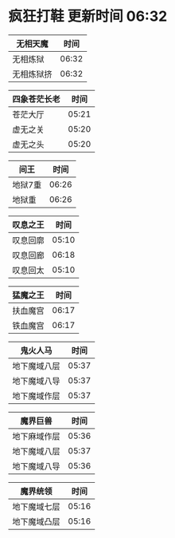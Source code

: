 # 疯狂打鞋 更新时间 06:32

| 无相天魔   | 时间    |
|--------|-------|
| 无相炼狱 | 06:32 |
| 无相炼狱挤 | 06:32 |

| 四象苍茫长老   | 时间    |
|--------|-------|
| 苍茫大厅 | 05:21 |
| 虚无之关 | 05:20 |
| 虚无之头 | 05:20 |

| 间王   | 时间    |
|--------|-------|
| 地狱7重 | 06:26 |
| 地狱重 | 06:26 |

| 叹息之王   | 时间    |
|--------|-------|
| 叹息回廓 | 05:10 |
| 叹息回廊 | 06:18 |
| 叹息回太 | 05:10 |

| 猛魔之王   | 时间    |
|--------|-------|
| 扶血魔宫 | 06:17 |
| 铁血魔宫 | 06:17 |

| 鬼火人马   | 时间    |
|--------|-------|
| 地下魔域八层 | 05:37 |
| 地下魔域八导 | 05:37 |
| 地下魔域作层 | 05:37 |

| 魔界巨兽   | 时间    |
|--------|-------|
| 地下麻域作层 | 05:36 |
| 地下魔域八层 | 05:37 |
| 地下魔域八导 | 05:36 |

| 魔界统领   | 时间    |
|--------|-------|
| 地下魔域七层 | 05:16 |
| 地下魔域凸层 | 05:16 |